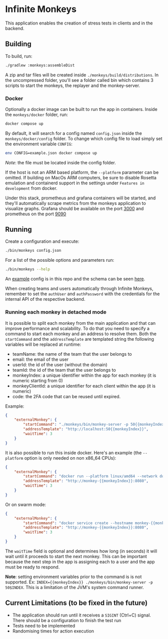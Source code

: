 # Infinite Monkeys

This application enables the creation of stress tests in clients and in the backend.

## Building

To build, run:

```bash
./gradlew :monkeys:assembleDist
```

A zip and tar files will be created inside `./monkeys/build/distributions`. In the uncompressed
folder, you'll see a folder called bin which contains 3 scripts to start the monkeys, the replayer
and the monkey-server.

### Docker

Optionally a docker image can be built to run the app in containers. Inside the `monkeys/docker`
folder, run:

```bash
docker compose up
```

By default, it will search for a config named `config.json` inside the `monkeys/docker/config`
folder. To change
which
config file to load simply set the environment variable `CONFIG`:

```bash
env CONFIG=example.json docker compose up
```

_Note_: the file must be located inside the config folder.

If the host is not an ARM based platform, the `--platform` parameter can be omitted. If building on
MacOs ARM computers, be sure to disable Rosetta emulation and containerd support in the settings
under `Features in development` from docker.

Under this stack, prometheus and grafana containers will be started, and they'll automatically
scrape metrics from the monkeys application to visualize graphs. Grafana should be available on the
port [3000](http://localhost:3000/) and prometheus on the port [9090](http://localhost:9090)

## Running

Create a configuration and execute:

```bash
./bin/monkeys config.json
```

For a list of the possible options and parameters run:

```bash
./bin/monkeys --help
```

An [example](example.json) config is in this repo and the schema can be seen [here](schema.json).

When creating teams and users automatically through Infinite Monkeys, remember to set the `authUser`
and `authPassword` with the credentials for the internal API of the respective backend.

### Running each monkey in detached mode

It is possible to split each monkey from the main application and that can improve performance and
scalability. To do that you need to specify a command to start each monkey and an address to resolve
them. Both the `startCommand` and the `addressTemplate` are templated string the following variables
will be replaced at runtime:

- teamName: the name of the team that the user belongs to
- email: the email of the user
- userId: the id of the user (without the domain)
- teamId: the id of the team that the user belongs to
- monkeyIndex: a unique identifier within the app for each monkey (it is numeric starting from 0)
- monkeyClientId: a unique identifier for each client within the app (it is numeric)
- code: the 2FA code that can be reused until expired.

Example:

```json
{
    "externalMonkey": {
        "startCommand": "./monkeys/bin/monkey-server -p 50{{monkeyIndex}}",
        "addressTemplate": "http://localhost:50{{monkeyIndex}}",
        "waitTime": 3
    }
}
```

It is also possible to run this inside docker. Here's an example (the `--platform` option is only
needed on non x86_64 CPUs):

```json
{
    "externalMonkey": {
        "startCommand": "docker run --platform linux/amd64 --network docker_monkeys --hostname monkey-{{monkeyIndex}} monkeys /opt/app/bin/monkey-server",
        "addressTemplate": "http://monkey-{{monkeyIndex}}:8080",
        "waitTime": 3
    }
}
```

Or on swarm mode:

```json
{
    "externalMonkey": {
        "startCommand": "docker service create --hostname monkey-{{monkeyIndex}} --name monkey-{{monkeyIndex}}-{{teamName}} --network infinite-monkeys_monkeys --restart-condition none monkeys /opt/app/bin/monkey-server",
        "addressTemplate": "http://monkey-{{monkeyIndex}}:8080",
        "waitTime": 3
    }
}
```

The `waitTime` field is optional and determines how long (in seconds) it will wait until it proceeds to start the
next monkey. This can be important because the next step in the app is assigning each to a user and
the app must be ready to respond.

**Note**: setting environment variables prior to the command is is not supported. Ex:
`INDEX={{monkeyIndex}} ./monkeys/bin/monkey-server -p 50$INDEX`. This is a limitation of the JVM's system command
runner.

## Current Limitations (to be fixed in the future)

- The application should run until it receives a `SIGINT` (Ctrl+C) signal. There should be a
    configuration to finish the test run
- Tests need to be implemented
- Randomising times for action execution
